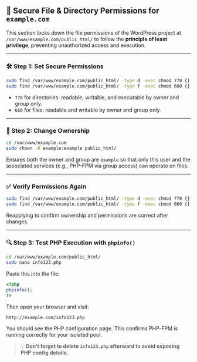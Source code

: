 ## 🔐 Secure File & Directory Permissions for `example.com`

This section locks down the file permissions of the WordPress project at `/var/www/example.com/public_html/` to follow the **principle of least privilege**, preventing unauthorized access and execution.

---

### 🛠️ Step 1: Set Secure Permissions

```bash
sudo find /var/www/example.com/public_html/ -type d -exec chmod 770 {} \;
sudo find /var/www/example.com/public_html/ -type f -exec chmod 660 {} \;
```

* `770` for directories: readable, writable, and executable by owner and group only.
* `660` for files: readable and writable by owner and group only.

---

### 👥 Step 2: Change Ownership

```bash
cd /var/www/example.com
sudo chown -R example:example public_html/
```

Ensures both the owner and group are `example` so that only this user and the associated services (e.g., PHP-FPM via group access) can operate on files.

---

### ✅ Verify Permissions Again

```bash
sudo find /var/www/example.com/public_html/ -type d -exec chmod 770 {} \;
sudo find /var/www/example.com/public_html/ -type f -exec chmod 660 {} \;
```

Reapplying to confirm ownership and permissions are correct after changes.

---

### 🔍 Step 3: Test PHP Execution with `phpinfo()`

```bash
cd /var/www/example.com/public_html/
sudo nano info123.php
```

Paste this into the file:

```php
<?php
phpinfo();
?>
```

Then open your browser and visit:

```
http://example.com/info123.php
```

You should see the PHP configuration page. This confirms PHP-FPM is running correctly for your isolated pool.

> 💡 **Don’t forget to delete `info123.php` afterward to avoid exposing PHP config details.**
